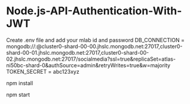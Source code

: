 # Node.js-API-Authentication-With-JWT

Create .env file and add your mlab id and password
    DB_CONNECTION = mongodb://<your id>:<your password>@cluster0-shard-00-00.jhslc.mongodb.net:27017,cluster0-shard-00-01.jhslc.mongodb.net:27017,cluster0-shard-00-     02.jhslc.mongodb.net:27017/socialmedia?ssl=true&replicaSet=atlas-ni50bc-shard-0&authSource=admin&retryWrites=true&w=majority
    TOKEN_SECRET = abc123xyz

 npm install
 
 npm start

